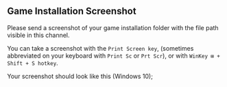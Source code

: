 ## Game Installation Screenshot

Please send a screenshot of your game installation folder with the file path visible in this channel.

You can take a screenshot with the `Print Screen key`, (sometimes abbreviated on your keyboard with `Print Sc` or `Prt Scr`), or with `WinKey ⊞ + Shift + S hotkey`.

Your screenshot should look like this (Windows 10);
